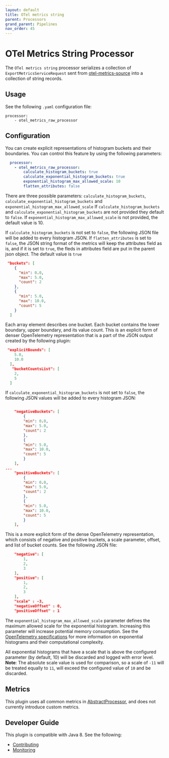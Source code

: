 ```yaml
---
layout: default
title: OTel metrics string
parent: Processors
grand_parent: Pipelines
nav_order: 45
---
```


# OTel Metrics String Processor 

The `OTel metrics string` processor serializes a collection of `ExportMetricsServiceRequest` sent from [otel-metrics-source](/data-prepper/pipelines/configuration/sources/otel-metrics-source/) into a collection of string records.

<!--- WHat should this link point to?--->

## Usage

See the following `.yaml` configuration file:
```
processor:
    - otel_metrics_raw_processor
```

## Configuration

You can create explicit representations of histogram buckets and their boundaries. You can control this feature by using the following parameters:

```yaml
  processor:
    - otel_metrics_raw_processor:
        calculate_histogram_buckets: true
        calculate_exponential_histogram_buckets: true
        exponential_histogram_max_allowed_scale: 10
        flatten_attributes: false
```

There are three possible parameters: `calculate_histogram_buckets`, `calculate_exponential_histogram_buckets` and `exponential_histogram_max_allowed_scale` If `calculate_histogram_buckets` and `calculate_exponential_histogram_buckets` are not provided they default to `false`. If `exponential_histogram_max_allowed_scale` is not provided, the default value is 10.

If `calculate_histogram_buckets` is not set to `false`, the following JSON file will be added to every histogram JSON.
If `flatten_attributes` is set to `false`, the JSON string format of the metrics will keep the attributes field as is, and if it is set to `true`, the fleds in attributes field are put in the parent json object. The default value is `true`

```json
 "buckets": [
    {
      "min": 0.0,
      "max": 5.0,
      "count": 2
    },
    {
      "min": 5.0,
      "max": 10.0,
      "count": 5
    }
  ]
```

Each array element describes one bucket. Each bucket contains the lower boundary, upper boundary, and its value count. This is an explicit form of denser OpenTelemetry representation that is a part of the JSON output created by the following plugin:

<!--- Is this correct? Is this a plugin? It looks like a JSON file.--->

```json
 "explicitBounds": [
    5.0,
    10.0
  ],
   "bucketCountsList": [
    2,
    5
  ]
```


If `calculate_exponential_histogram_buckets` is not set to `false`, the following JSON values will be added to every histogram JSON:

```json

    "negativeBuckets": [
        {
        "min": 0.0,
        "max": 5.0,
        "count": 2
        },
        {
        "min": 5.0,
        "max": 10.0,
        "count": 5
        }
    ],
...
    "positiveBuckets": [
        {
        "min": 0.0,
        "max": 5.0,
        "count": 2
        },
        {
        "min": 5.0,
        "max": 10.0,
        "count": 5
        }
    ],
```

This is a more explicit form of the dense OpenTelemetry representation, which consists of negative and positive buckets, a scale parameter, offset, and list of bucket counts. See the following JSON file:

<!--- What does this mean "more explicit"? --->

```json
    "negative": [
        1,
        2,
        3
    ],
    "positive": [
        1,
        2,
        3
    ],
    "scale" : -3,
    "negativeOffset" : 0,
    "positiveOffset" : 1
```

The `exponential_histogram_max_allowed_scale` parameter defines the maximum allowed scale for the exponential histogram. Increasing this parameter will increase potential memory consumption. See the [OpenTelemetry specifications](https://github.com/open-telemetry/opentelemetry-proto/blob/main/opentelemetry/proto/metrics/v1/metrics.proto) for more information on exponential histograms and their computational complexity.

All exponential histograms that have a scale that is above the configured parameter (by default, 10) will be discarded and logged with error level. 
**Note**: The absolute scale value is used for comparison, so a scale of `-11` will be treated equally to `11`, will exceed the configured value of `10` and be discarded.

## Metrics

This plugin uses all common metrics in [AbstractProcessor](https://github.com/opensearch-project/data-prepper/blob/main/data-prepper-api/src/main/java/org/opensearch/dataprepper/model/processor/AbstractProcessor.java), and does not currently introduce custom metrics.

## Developer Guide

This plugin is compatible with Java 8. See the following:

- [Contributing](https://github.com/opensearch-project/data-prepper/blob/main/CONTRIBUTING.md)
- [Monitoring]({{site.url}}{{site.baseurl}}/data-prepper/monitoring/) <!--- Is this correct?---> 
